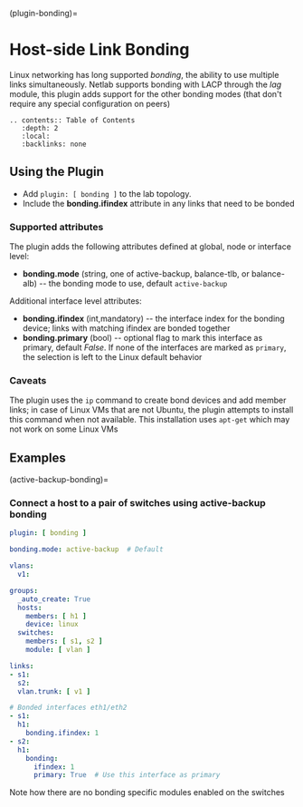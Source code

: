 (plugin-bonding)=
# Host-side Link Bonding

Linux networking has long supported *bonding*, the ability to use multiple links simultaneously. Netlab supports bonding with LACP through the *lag* module,
this plugin adds support for the other bonding modes (that don't require any special configuration on peers)

```eval_rst
.. contents:: Table of Contents
   :depth: 2
   :local:
   :backlinks: none
```

## Using the Plugin

* Add `plugin: [ bonding ]` to the lab topology.
* Include the **bonding.ifindex** attribute in any links that need to be bonded

### Supported attributes

The plugin adds the following attributes defined at global, node or interface level:
* **bonding.mode** (string, one of active-backup, balance-tlb, or balance-alb) -- the bonding mode to use, default `active-backup`

Additional interface level attributes:
* **bonding.ifindex** (int,mandatory) -- the interface index for the bonding device; links with matching ifindex are bonded together
* **bonding.primary** (bool) -- optional flag to mark this interface as primary, default *False*. If none of the interfaces are marked as `primary`, the selection is left to the Linux default behavior

### Caveats

The plugin uses the `ip` command to create bond devices and add member links; in case of Linux VMs that are not Ubuntu, the plugin attempts to install this command when not available.
This installation uses `apt-get` which may not work on some Linux VMs

## Examples

(active-backup-bonding)=
### Connect a host to a pair of switches using active-backup bonding

```yaml
plugin: [ bonding ]

bonding.mode: active-backup  # Default

vlans:
  v1:

groups:
  _auto_create: True
  hosts:
    members: [ h1 ]
    device: linux
  switches:
    members: [ s1, s2 ]
    module: [ vlan ]

links:
- s1:
  s2:
  vlan.trunk: [ v1 ]

# Bonded interfaces eth1/eth2
- s1:
  h1:
    bonding.ifindex: 1
- s2:
  h1:
    bonding:
      ifindex: 1
      primary: True  # Use this interface as primary
```

Note how there are no bonding specific modules enabled on the switches
